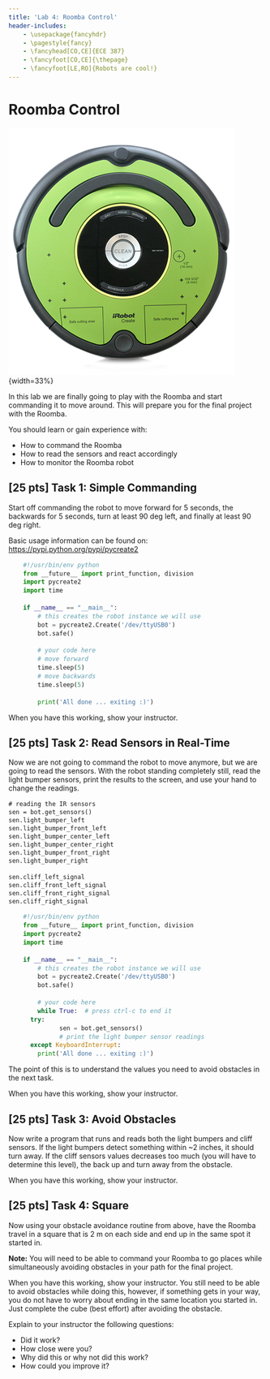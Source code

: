 ```yaml
---
title: 'Lab 4: Roomba Control'
header-includes:
    - \usepackage{fancyhdr}
    - \pagestyle{fancy}
    - \fancyhead[CO,CE]{ECE 387}
    - \fancyfoot[CO,CE]{\thepage}
    - \fancyfoot[LE,RO]{Robots are cool!}
---
```


# Roomba Control

![iRobot Create 2](pics/create.png){width=33%}

In this lab we are finally going to play with the Roomba and start commanding
it to move around. This will prepare you for the final project with the Roomba.

You should learn or gain experience with:

- How to command the Roomba
- How to read the sensors and react accordingly
- How to monitor the Roomba robot

## [25 pts] Task 1: Simple Commanding

Start off commanding the robot to move forward for 5 seconds, the backwards
for 5 seconds, turn at least 90 deg left, and finally at least 90 deg right.

Basic usage information can be found on: https://pypi.python.org/pypi/pycreate2

```python
	#!/usr/bin/env python
	from __future__ import print_function, division
	import pycreate2
	import time

	if __name__ == "__main__":
		# this creates the robot instance we will use
		bot = pycreate2.Create('/dev/ttyUSB0')
		bot.safe()

		# your code here
		# move forward
		time.sleep(5)
		# move backwards
		time.sleep(5)

		print('All done ... exiting :)')
```

When you have this working, show your instructor.

## [25 pts] Task 2: Read Sensors in Real-Time

Now we are not going to command the robot to move anymore, but we are going to
read the sensors. With the robot standing completely still, read the light bumper
sensors, print the results to the screen, and use your hand to change the readings.

	# reading the IR sensors
	sen = bot.get_sensors()
	sen.light_bumper_left
	sen.light_bumper_front_left
	sen.light_bumper_center_left
	sen.light_bumper_center_right
	sen.light_bumper_front_right
	sen.light_bumper_right

	sen.cliff_left_signal
	sen.cliff_front_left_signal
	sen.cliff_front_right_signal
	sen.cliff_right_signal

```python
	#!/usr/bin/env python
	from __future__ import print_function, division
	import pycreate2
	import time

	if __name__ == "__main__":
		# this creates the robot instance we will use
		bot = pycreate2.Create('/dev/ttyUSB0')
		bot.safe()

		# your code here
		while True:  # press ctrl-c to end it
      try:
			  sen = bot.get_sensors()
			  # print the light bumper sensor readings
      except KeyboardInterrupt:
        print('All done ... exiting :)')
```

The point of this is to understand the values you need to avoid obstacles in the
next task.

When you have this working, show your instructor.

## [25 pts] Task 3: Avoid Obstacles

Now write a program that runs and reads both the light bumpers and cliff sensors.
If the light bumpers detect something within ~2 inches, it should turn away. If
the cliff sensors values decreases too much (you will have to determine this
level), the back up and turn away from the obstacle.

When you have this working, show your instructor.

## [25 pts] Task 4: Square

Now using your obstacle avoidance routine from above, have the Roomba travel
in a square that is 2 m on each side and end up in the same spot it started in.

**Note:** You will need to be able to command your Roomba to go places while simultaneously
avoiding obstacles in your path for the final project.

When you have this working, show your instructor. You still need to be able to
avoid obstacles while doing this, however, if something gets in your way, you
do not have to worry about ending in the same location you started in. Just complete the cube (best effort) after avoiding the obstacle.

Explain to your instructor the following questions:

- Did it work?
- How close were you?
- Why did this or why not did this work?
- How could you improve it?
